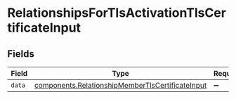 # RelationshipsForTlsActivationTlsCertificateInput


## Fields

| Field                                                                                                            | Type                                                                                                             | Required                                                                                                         | Description                                                                                                      |
| ---------------------------------------------------------------------------------------------------------------- | ---------------------------------------------------------------------------------------------------------------- | ---------------------------------------------------------------------------------------------------------------- | ---------------------------------------------------------------------------------------------------------------- |
| `data`                                                                                                           | [components.RelationshipMemberTlsCertificateInput](../../models/shared/relationshipmembertlscertificateinput.md) | :heavy_minus_sign:                                                                                               | N/A                                                                                                              |